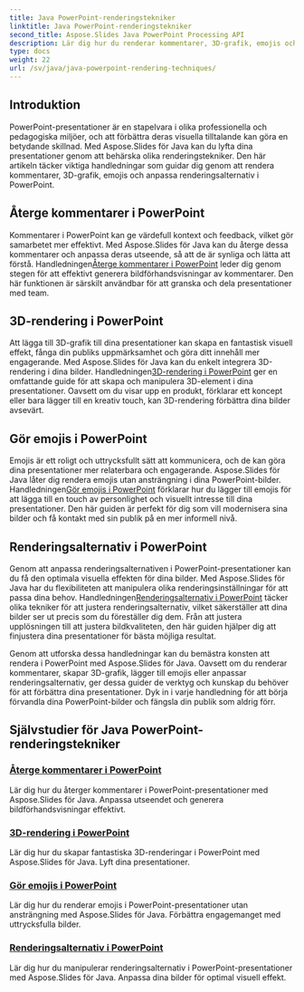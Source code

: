 ```yaml
---
title: Java PowerPoint-renderingstekniker
linktitle: Java PowerPoint-renderingstekniker
second_title: Aspose.Slides Java PowerPoint Processing API
description: Lär dig hur du renderar kommentarer, 3D-grafik, emojis och mer i PowerPoint med Aspose.Slides för Java. Omfattande självstudier för förbättrade presentationer.
type: docs
weight: 22
url: /sv/java/java-powerpoint-rendering-techniques/
---
```


## Introduktion

PowerPoint-presentationer är en stapelvara i olika professionella och pedagogiska miljöer, och att förbättra deras visuella tilltalande kan göra en betydande skillnad. Med Aspose.Slides för Java kan du lyfta dina presentationer genom att behärska olika renderingstekniker. Den här artikeln täcker viktiga handledningar som guidar dig genom att rendera kommentarer, 3D-grafik, emojis och anpassa renderingsalternativ i PowerPoint.

## Återge kommentarer i PowerPoint

 Kommentarer i PowerPoint kan ge värdefull kontext och feedback, vilket gör samarbetet mer effektivt. Med Aspose.Slides för Java kan du återge dessa kommentarer och anpassa deras utseende, så att de är synliga och lätta att förstå. Handledningen[Återge kommentarer i PowerPoint](./render-comments-powerpoint/) leder dig genom stegen för att effektivt generera bildförhandsvisningar av kommentarer. Den här funktionen är särskilt användbar för att granska och dela presentationer med team.

## 3D-rendering i PowerPoint

Att lägga till 3D-grafik till dina presentationer kan skapa en fantastisk visuell effekt, fånga din publiks uppmärksamhet och göra ditt innehåll mer engagerande. Med Aspose.Slides för Java kan du enkelt integrera 3D-rendering i dina bilder. Handledningen[3D-rendering i PowerPoint](./3d-rendering-powerpoint/) ger en omfattande guide för att skapa och manipulera 3D-element i dina presentationer. Oavsett om du visar upp en produkt, förklarar ett koncept eller bara lägger till en kreativ touch, kan 3D-rendering förbättra dina bilder avsevärt.

## Gör emojis i PowerPoint

 Emojis är ett roligt och uttrycksfullt sätt att kommunicera, och de kan göra dina presentationer mer relaterbara och engagerande. Aspose.Slides för Java låter dig rendera emojis utan ansträngning i dina PowerPoint-bilder. Handledningen[Gör emojis i PowerPoint](./render-emojis-powerpoint/) förklarar hur du lägger till emojis för att lägga till en touch av personlighet och visuellt intresse till dina presentationer. Den här guiden är perfekt för dig som vill modernisera sina bilder och få kontakt med sin publik på en mer informell nivå.

## Renderingsalternativ i PowerPoint

 Genom att anpassa renderingsalternativen i PowerPoint-presentationer kan du få den optimala visuella effekten för dina bilder. Med Aspose.Slides för Java har du flexibiliteten att manipulera olika renderingsinställningar för att passa dina behov. Handledningen[Renderingsalternativ i PowerPoint](./render-options-powerpoint/) täcker olika tekniker för att justera renderingsalternativ, vilket säkerställer att dina bilder ser ut precis som du föreställer dig dem. Från att justera upplösningen till att justera bildkvaliteten, den här guiden hjälper dig att finjustera dina presentationer för bästa möjliga resultat.

Genom att utforska dessa handledningar kan du bemästra konsten att rendera i PowerPoint med Aspose.Slides för Java. Oavsett om du renderar kommentarer, skapar 3D-grafik, lägger till emojis eller anpassar renderingsalternativ, ger dessa guider de verktyg och kunskap du behöver för att förbättra dina presentationer. Dyk in i varje handledning för att börja förvandla dina PowerPoint-bilder och fängsla din publik som aldrig förr.
## Självstudier för Java PowerPoint-renderingstekniker
### [Återge kommentarer i PowerPoint](./render-comments-powerpoint/)
Lär dig hur du återger kommentarer i PowerPoint-presentationer med Aspose.Slides för Java. Anpassa utseendet och generera bildförhandsvisningar effektivt.
### [3D-rendering i PowerPoint](./3d-rendering-powerpoint/)
Lär dig hur du skapar fantastiska 3D-renderingar i PowerPoint med Aspose.Slides för Java. Lyft dina presentationer.
### [Gör emojis i PowerPoint](./render-emojis-powerpoint/)
Lär dig hur du renderar emojis i PowerPoint-presentationer utan ansträngning med Aspose.Slides för Java. Förbättra engagemanget med uttrycksfulla bilder.
### [Renderingsalternativ i PowerPoint](./render-options-powerpoint/)
Lär dig hur du manipulerar renderingsalternativ i PowerPoint-presentationer med Aspose.Slides för Java. Anpassa dina bilder för optimal visuell effekt.